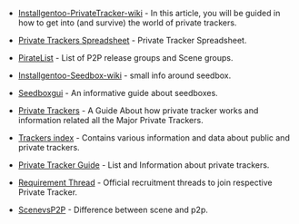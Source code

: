 * [Installgentoo-PrivateTracker-wiki](https://wiki.installgentoo.com/index.php/Private_trackers) - In this article, you will be guided in how to get into (and survive) the world of private trackers.

* [Private Trackers Spreadsheet](https://hdvinnie.github.io/Private-Trackers-Spreadsheet/) - Private Tracker Spreadsheet.

* [PirateList](https://www.notion.so/Pirates-c6362fa7a32a47c5904b0509e9ca1cd3) - List of P2P release groups and Scene groups.

* [Installgentoo-Seedbox-wiki](https://wiki.installgentoo.com/wiki/Seedboxes) - small info around seedbox.

* [Seedboxgui](https://seedboxgui.de/) - An informative guide about seedboxes.

* [Private Trackers](https://rentry.co/private-trackers) - A Guide About how private tracker works and information related all the Major Private Trackers.

* [Trackers index](https://reddit.com/r/trackers/w/index) - Contains various information and data about public and private trackers.

* [Private Tracker Guide](https://docs.google.com/spreadsheets/d/1SUza1pwLS1g8Hj1ah-H-C34ClzFl5xl74qeCSID1IoI/edit?usp=sharing) - List and Information about private trackers.

* [Requirement Thread](https://files.catbox.moe/z8iw78.png) - Official recruitment threads to join respective Private Tracker.

* [ScenevsP2P](https://www.reddit.com/r/Piracy/comments/b0c0ns/difference_between_the_scene_and_p2p/) - Difference between scene and p2p.
